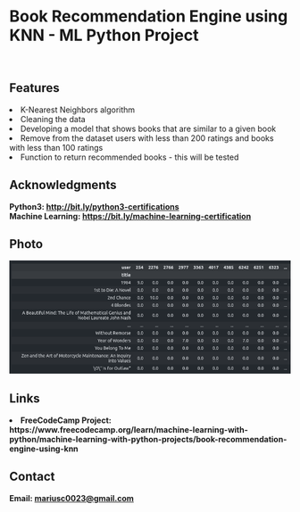<h1> Book Recommendation Engine using KNN - ML Python Project</h1>
<br>
<h2>Features</h2>
<li>K-Nearest Neighbors algorithm</li>
<li>Cleaning the data</li>
<li>Developing a model that shows books that are similar to a given book</li>
<li>Remove from the dataset users with less than 200 ratings and books with less than 100 ratings</li>
<li>Function to return recommended books - this will be tested</li>
<h2>Acknowledgments</h2>

<b> Python3: http://bit.ly/python3-certifications <b>
<br>
<b> Machine Learning: https://bit.ly/machine-learning-certification <b>

<h2>Photo</h2>
<img src="image.png">
<br>

<h2>Links</h2>
<li>FreeCodeCamp Project: https://www.freecodecamp.org/learn/machine-learning-with-python/machine-learning-with-python-projects/book-recommendation-engine-using-knn</li>
<h2>Contact</h2>

<b> Email: mariusc0023@gmail.com </b>
